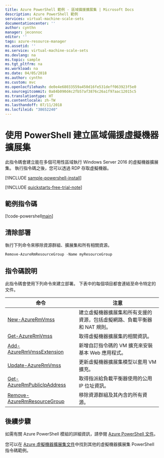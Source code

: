 ```yaml
---
title: Azure PowerShell 範例 - 區域備援擴展集 | Microsoft Docs
description: Azure PowerShell 範例
services: virtual-machine-scale-sets
documentationcenter: ''
author: cynthn
manager: jeconnoc
editor: ''
tags: azure-resource-manager
ms.assetid: ''
ms.service: virtual-machine-scale-sets
ms.devlang: na
ms.topic: sample
ms.tgt_pltfrm: na
ms.workload: na
ms.date: 04/05/2018
ms.author: cynthn
ms.custom: mvc
ms.openlocfilehash: de0e4e68033559a450d16fe531deff063923f5e0
ms.sourcegitcommit: 0a84b090d4c2fb57af3876c26a1f97aac12015c5
ms.translationtype: HT
ms.contentlocale: zh-TW
ms.lasthandoff: 07/11/2018
ms.locfileid: "38652240"
---
```

# <a name="create-a-zone-redundant-virtual-machine-scale-set-with-powershell"></a>使用 PowerShell 建立區域備援虛擬機器擴展集
此指令碼會建立能在多個可用性區域執行 Windows Server 2016 的虛擬機器擴展集。 執行指令碼之後，您可以透過 RDP 存取虛擬機器。

[!INCLUDE [sample-powershell-install](../../../includes/sample-powershell-install-no-ssh.md)]

[!INCLUDE [quickstarts-free-trial-note](../../../includes/quickstarts-free-trial-note.md)]

## <a name="sample-script"></a>範例指令碼
[!code-powershell[main](../../../powershell_scripts/virtual-machine-scale-sets/create-zone-redundant-scale-set/create-zone-redundant-scale-set.ps1 "Create zone-redundant scale set")]

## <a name="clean-up-deployment"></a>清除部署
執行下列命令來移除資源群組、擴展集和所有相關資源。

```powershell
Remove-AzureRmResourceGroup -Name myResourceGroup
```

## <a name="script-explanation"></a>指令碼說明
此指令碼會使用下列命令來建立部署。 下表中的每個項目都會連結至命令特定的文件。

| 命令 | 注意 |
|---|---|
| [New-AzureRmVmss](/powershell/module/azurerm.compute/new-azurermvmss) | 建立虛擬機器擴展集和所有支援的資源，包括虛擬網路、負載平衡器和 NAT 規則。 |
| [Get-AzureRmVmss](/powershell/module/azurerm.compute/get-azurermvmss) | 取得虛擬機器擴展集的相關資訊。 |
| [Add-AzureRmVmssExtension](/powershell/module/azurerm.compute/add-azurermvmssextension) | 新增自訂指令碼的 VM 擴充來安裝基本 Web 應用程式。 |
| [Update-AzureRmVmss](/powershell/module/azurerm.compute/update-azurermvmss) | 更新虛擬機器擴展集模型以套用 VM 擴充。 |
| [Get-AzureRmPublicIpAddress](/powershell/module/azurerm.network/get-azurermpublicipaddress) | 取得指派給負載平衡器使用的公用 IP 位址資訊。 |
| [Remove-AzureRmResourceGroup](/powershell/module/azurerm.resources/remove-azurermresourcegroup) | 移除資源群組及其內含的所有資源。 |


## <a name="next-steps"></a>後續步驟
如需有關 Azure PowerShell 模組的詳細資訊，請參閱 [Azure PowerShell 文件](/powershell/azure/overview)。

您可以在 [Azure 虛擬機器擴展集文件](../powershell-samples.md)中找到其他的虛擬機器擴展集 PowerShell 指令碼範例。